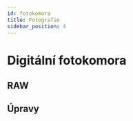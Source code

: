 ```yaml
---
id: fotokomora
title: Fotografie
sidebar_position: 4
---
```


# Digitální fotokomora


## RAW

## Úpravy
